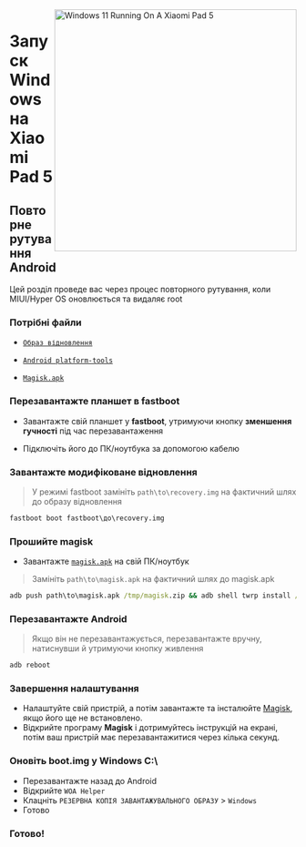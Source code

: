 <img align="right" src="https://raw.githubusercontent.com/erdilS/Port-Windows-11-Xiaomi-Pad-5/main/nabu.png" width="425" alt="Windows 11 Running On A Xiaomi Pad 5">

# Запуск Windows на Xiaomi Pad 5

## Повторне рутування Android
Цей розділ проведе вас через процес повторного рутування, коли MIUI/Hyper OS оновлюється та видаляє root

### Потрібні файли
- [```Образ відновлення```](https://github.com/ArKT-7/twrp_device_xiaomi_nabu/releases/tag/mod-win)

- [```Android platform-tools```](https://developer.android.com/studio/releases/platform-tools)

- [```Magisk.apk```](https://github.com/topjohnwu/Magisk/releases/latest)

### Перезавантажте планшет в **fastboot**
- Завантажте свій планшет у **fastboot**, утримуючи кнопку **зменшення гучності** під час перезавантаження

- Підключіть його до ПК/ноутбука за допомогою кабелю

### Завантажте модифіковане відновлення
> У режимі fastboot замініть `path\to\recovery.img` на фактичний шлях до образу відновлення
```cmd
fastboot boot fastboot\до\recovery.img
```

### Прошийте magisk
- Завантажте [`magisk.apk`](https://github.com/topjohnwu/Magisk/releases/latest) на свій ПК/ноутбук
> Замініть `path\to\magisk.apk` на фактичний шлях до magisk.apk
```cmd
adb push path\to\magisk.apk /tmp/magisk.zip && adb shell twrp install /tmp/magisk.zip
```

### Перезавантажте Android
> Якщо він не перезавантажується, перезавантажте вручну, натиснувши й утримуючи кнопку живлення
```cmd
adb reboot
```

### Завершення налаштування
- Налаштуйте свій пристрій, а потім завантажте та інсталюйте [Magisk](https://github.com/topjohnwu/Magisk/releases/latest), якщо його ще не встановлено.
- Відкрийте програму **Magisk** і дотримуйтесь інструкцій на екрані, потім ваш пристрій має перезавантажитися через кілька секунд.

### Оновіть boot.img у Windows C:\
- Перезавантажте назад до Android
- Відкрийте ```WOA Helper```
- Клацніть ```РЕЗЕРВНА КОПІЯ ЗАВАНТАЖУВАЛЬНОГО ОБРАЗУ``` > ```Windows```
- Готово

### Готово!
